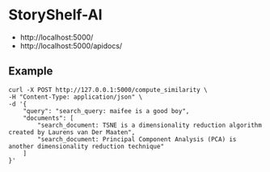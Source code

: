# StoryShelf-AI

 - http://localhost:5000/
 - http://localhost:5000/apidocs/

## Example
```curl
curl -X POST http://127.0.0.1:5000/compute_similarity \
-H "Content-Type: application/json" \
-d '{
    "query": "search_query: maifee is a good boy",
    "documents": [
        "search_document: TSNE is a dimensionality reduction algorithm created by Laurens van Der Maaten",
        "search_document: Principal Component Analysis (PCA) is another dimensionality reduction technique"
    ]
}'
```